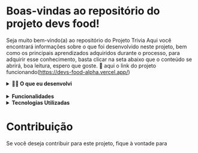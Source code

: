 # Boas-vindas ao repositório do projeto devs food!


Seja muito bem-vindo(a) ao repositório do Projeto Trivia Aqui você encontrará informações sobre o que foi desenvolvido neste projeto, bem como os principais aprendizados adquiridos durante o processo, para adquirir esse conhecimento, basta clicar na seta abaixo que o conteúdo se abrirá, boa leitura, espero que goste. 🙂
aqui o link do projeto funcionando(https://devs-food-alpha.vercel.app/)
<br/>

<details>
  <summary><strong>👨‍💻 O que eu desenvolvi</strong></summary><br />

Este é um projeto de delivery desenvolvido em React, que permite aos usuários montar um pedido, realizar o login e utilizar um carrinho de compras intuitivo. O objetivo principal é oferecer uma experiência fácil e conveniente para os usuários que desejam solicitar comida ou outros produtos para entrega.

</details>

<br/>

<details>
  <summary><strong>Funcionalidades</strong></summary><br />

O projeto oferece as seguintes funcionalidades principais:

- Montagem de Pedido: Os usuários podem navegar pelos itens disponíveis, selecionar os produtos desejados e adicionar ao seu pedido. A interface de usuário intuitiva permite visualizar informações relevantes, como descrição, preço e avaliações.

- Login: O sistema de login permite que os usuários criem uma conta ou acessem uma conta existente. Ao fazer login, os usuários podem acessar seu histórico de pedidos, salvar endereços de entrega e personalizar suas preferências.

- Carrinho de Compras: Após adicionar itens ao pedido, os usuários podem revisar e editar os produtos no carrinho de compras. Eles também podem atualizar quantidades, remover itens ou adicionar observações adicionais antes de finalizar o pedido.

- Gerenciamento de Pedidos: O projeto oferece recursos para o gerenciamento de pedidos, tanto para os usuários quanto para os administradores. Os usuários podem rastrear o status dos seus pedidos e receber atualizações em tempo real. Os administradores têm acesso a um painel de controle para gerenciar pedidos, atualizar status e visualizar estatísticas relevantes.
</details>

<details>
  <summary><strong>Tecnologias Utilizadas</strong></summary><br />
- React: Uma biblioteca JavaScript de código aberto para construir interfaces de usuário.
  
- HTML: Linguagem de marcação para estruturar o conteúdo da aplicação web.

- CSS: Linguagem de estilo para estilizar e personalizar a aparência da aplicação.
  
- JavaScript: Linguagem de programação utilizada para adicionar interatividade e lógica à aplicação.
  
- APIs: Integração com APIs para obtenção de dados atualizados, como informações de produtos e autenticação de usuários.
  
- Git: Sistema de controle de versão para rastrear e gerenciar o código-fonte do projeto.
  
- GitHub: Plataforma de hospedagem de código-fonte, que permite a colaboração e compartilhamento do projeto.
</details>

# Contribuição
Se você deseja contribuir para este projeto, fique à vontade para
